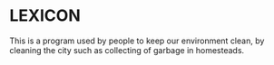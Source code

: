 # LEXICON
This is a program used by people to keep our environment clean, by cleaning the city such as collecting of garbage in homesteads.
